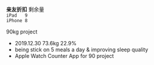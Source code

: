 **亲友折扣** 剩余量<br>
`iPad   9`<br>
`iPhone 8`<br>

90kg project
- 2019.12.30 73.6kg 22.9%
- being stick on 5 meals a day & improving sleep quality
- Apple Watch Counter App for 90 project
